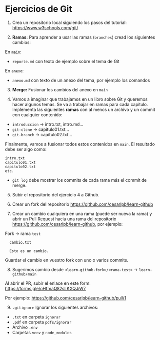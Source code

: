 # Ejercicios de Git

1. Crea un repositorio local siguiendo los pasos del tutorial: https://www.w3schools.com/git/

2. **Ramas:** Para aprender a usar las ramas (`branches`) cread los siguientes cambios:

En `main`:
  - `reporte.md` con texto de ejemplo sobre el tema de Git

En `anexo`:
  - `anexo.md` con texto de un anexo del tema, por ejemplo los comandos


3. **Merge:** Fusionar los cambios del anexo en `main`


4. Vamos a imaginar que trabajamos en un libro sobre Git y queremos hacer algunos temas. Se va a trabajar en ramas para cada capítulo. Implementa las siguientes **ramas** con al menos un archivo y un commit con cualquier contenido:

  - `introduccion` -> intro.txt, intro.md...
  - `git-clone` -> capitulo01.txt...
  - `git-branch` -> capitulo02.txt...

Finalmente, vamos a fusionar todos estos contenidos en `main`. El resultado debe ser algo como:

  ```
  intro.txt
  capitulo01.txt
  capitulo02.txt
  etc.
  ```

- `git log` debe mostrar los commits de cada rama más el commit de merge.

5. Subir el repositorio del ejercicio 4 a Github.

6. Crear un fork del repositorio https://github.com/cesarlpb/learn-github

7. Crear un cambio cualquiera en una rama (puede ser nueva la rama) y abrir un Pull Request hacia una rama del repositorio https://github.com/cesarlpb/learn-github, por ejemplo:

Fork -> rama `test`

```
  cambio.txt

  Esto es un cambio.
```

Guardar el cambio en vuestro fork con uno o varios commits.

8. Sugerimos cambio desde `<learn-github-fork>/<rama-test>` -> `learn-github/main`

Al abrir el PR, subir el enlace en este form: https://forms.gle/oHfmaQ82sLKXQJiW7

Por ejemplo: https://github.com/cesarlpb/learn-github/pull/1

9. `.gitignore` Ignorar los siguientes archivos:
- `.txt` en carpeta `ignorar`
- `.pdf` en carpeta `pdfs/ignorar`
- Archivo `.env`
- Carpetas `venv` y `node_modules`